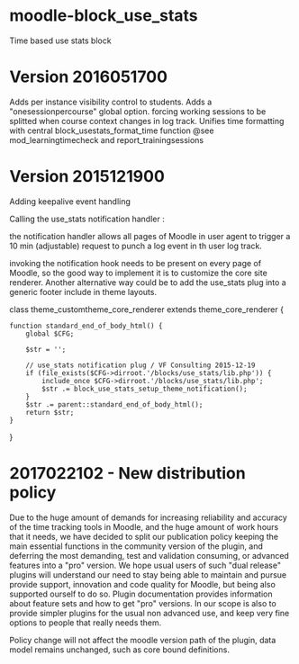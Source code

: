 moodle-block_use_stats
======================

Time based use stats block

Version 2016051700
=======================
Adds per instance visibility control to students.
Adds a "onesessionpercourse" global option. forcing working sessions to be splitted when course
context changes in log track.
Unifies time formatting with central block_usestats_format_time function @see mod_learningtimecheck and
report_trainingsessions

Version 2015121900
=======================
Adding keepalive event handling

Calling the use_stats notification handler :

the notification handler allows all pages of Moodle in user agent to trigger a 10 min (adjustable)
request to punch a log event in th user log track.

invoking the notification hook needs to be present on every page of Moodle, so the good
way to implement it is to customize the core site renderer. Another alternative way could be to add 
the use_stats plug into a generic footer include in theme layouts.

class theme_customtheme_core_renderer extends theme_core_renderer {

    function standard_end_of_body_html() {
        global $CFG;

        $str = '';

        // use_stats notification plug / VF Consulting 2015-12-19
        if (file_exists($CFG->dirroot.'/blocks/use_stats/lib.php')) {
            include_once $CFG->dirroot.'/blocks/use_stats/lib.php';
            $str .= block_use_stats_setup_theme_notification();
        }
        $str .= parent::standard_end_of_body_html();
        return $str;
    }
}

2017022102 - New distribution policy
====================================

Due to the huge amount of demands for increasing reliability and accuracy of the time tracking tools in Moodle, and
the huge amount of work hours that it needs, we have decided to split our publication policy keeping the main essential functions
in the community version of the plugin, and deferring the most demanding, test and validation consuming, or advanced features into
a "pro" version. We hope usual users of such "dual release" plugins will understand our need to stay being able to maintain and pursue
provide support, innovation and code quality for Moodle, but being also supported ourself to do so. Plugin documentation provides
information about feature sets and how to get "pro" versions. In our scope is also to provide simpler plugins for the usual non advanced use,
and keep very fine options to people that really needs them.

Policy change will not affect the moodle version path of the plugin, data model remains unchanged, such as core bound definitions.